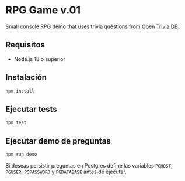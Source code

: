 # RPG Game v.01

Small console RPG demo that uses trivia questions from [Open Trivia DB](https://opentdb.com).

## Requisitos
- Node.js 18 o superior

## Instalación
```bash
npm install
```

## Ejecutar tests
```bash
npm test
```

## Ejecutar demo de preguntas
```bash
npm run demo
```

Si deseas persistir preguntas en Postgres define las variables `PGHOST`, `PGUSER`, `PGPASSWORD` y `PGDATABASE` antes de ejecutar.
